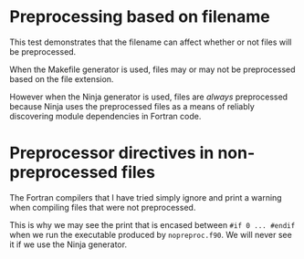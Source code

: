 # Preprocessing based on filename

This test demonstrates that the filename can affect whether or not files will
be preprocessed.

When the Makefile generator is used, files may or may not be preprocessed based
on the file extension.

However when the Ninja generator is used, files are *always* preprocessed
because Ninja uses the preprocessed files as a means of reliably discovering
module dependencies in Fortran code.

# Preprocessor directives in non-preprocessed files

The Fortran compilers that I have tried simply ignore and print a warning when
compiling files that were not preprocessed.

This is why we may see the print that is encased between `#if 0 ... #endif`
when we run the executable produced by `nopreproc.f90`.  We will never see it
if we use the Ninja generator.
